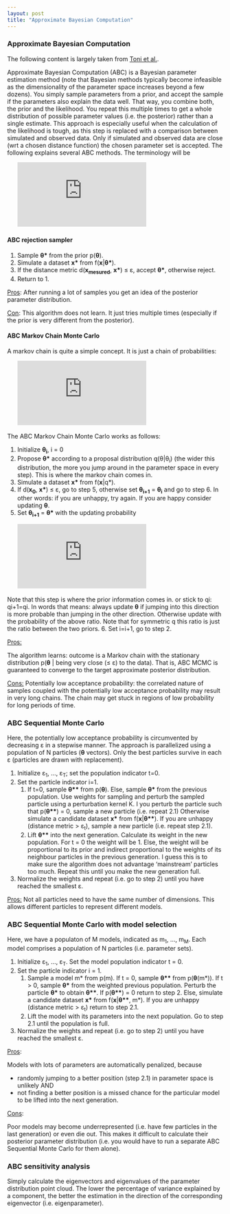 ```yaml
---
layout: post
title: "Approximate Bayesian Computation"
---
```


### Approximate Bayesian Computation

The following content is largely taken from [Toni et al.](https://royalsocietypublishing.org/doi/full/10.1098/rsif.2008.0172).

Approximate Bayesian Computation (ABC) is a Bayesian parameter estimation method (note that Bayesian methods typically become infeasible as the dimensionality of the parameter space increases beyond a few dozens). You simply sample parameters from a prior, and accept the sample if the parameters also explain the data well. That way, you combine both, the prior and the likelihood. You repeat this multiple times to get a whole distribution of possible parameter values (i.e. the posterior) rather than a single estimate. This approach is especially useful when the calculation of the likelihood is tough, as this step is replaced with a comparison between simulated and observed data. Only if simulated and observed data are close (wrt a chosen distance function) the chosen parameter set is accepted.
The following explains several ABC methods. The terminology will be

&nbsp;&nbsp;&nbsp;&nbsp;&nbsp;&nbsp;![](https://latex.codecogs.com/gif.latex?p%28%5Ctheta%20%7Cx%29%20%3D%20f%28x%7C%5Ctheta%20%29%20*%20p%28%5Ctheta%20%29)

#### ABC rejection sampler

1.  Sample **&theta;\*** from the prior p(**&theta;**).
2.  Simulate a dataset **x\*** from f(**x**\|**&theta;\***).
3.  If the distance metric d(**x<sub>mesured</sub>**, **x\***) &le; &epsilon;, accept **&theta;\***, otherwise reject.
4.  Return to 1.

<ins>Pros</ins>:
After running a lot of samples you get an idea of the posterior parameter distribution.

<ins>Con</ins>:
This algorithm does not learn. It just tries multiple times (especially if the prior is very different from the posterior).

#### ABC Markov Chain Monte Carlo

A markov chain is quite a simple concept. It is just a chain of probabilities:

&nbsp;&nbsp;&nbsp;&nbsp;&nbsp;&nbsp;![](https://latex.codecogs.com/gif.latex?p%28x%29%3Dp%28x_%7Bn%7D%7Cx_%7Bn-1%7D%29*...*p%28x_%7B2%7D%7Cx_%7B1%7D%29*p%28x_%7B1%7D%29)

The ABC Markov Chain Monte Carlo works as follows:

1.  Initialize **&theta;<sub>i</sub>**, i = 0
2.  Propose **&theta;\*** according to a proposal distribution q(&theta;\|&theta;<sub>i</sub>) (the wider this distribution, the more you jump around in the parameter space in every step). This is where the markov chain comes in.
3.  Simulate a dataset **x\*** from f(**x**\|q\*).
4.  If d(**x<sub>0</sub>**, **x\***) &le; &epsilon;, go to step 5, otherwise set **&theta;<sub>i+1</sub>** = **&theta;<sub>i</sub>** and go to step 6. In other words: if you are unhappy, try again. If you are happy consider updating **&theta;**.
5.  Set **&theta;<sub>i+1</sub>** = **&theta;\*** with the updating probability

&nbsp;&nbsp;&nbsp;&nbsp;&nbsp;&nbsp;![](https://latex.codecogs.com/gif.latex?%5Calpha%3D%5Cmin%20%281%2C%20%5Cfrac%7Bq%28%5Ctheta_%7Bi%7D%7C%5Ctheta%5E%7B*%7D%29*p%28%5Ctheta%20%5E%7B*%7D%29%7D%7Bq%28%5Ctheta%5E%7B*%7D%7C%5Ctheta_%7Bi%7D%29*p%28%7B%5Ctheta%7D_%7Bi%7D%29%7D%29)

Note that this step is where the prior information comes in. or stick to qi: qi+1=qi.
In words that means: always update **&theta;** if jumping into this direction is more probable than jumping in the other direction. Otherwise update with the probability of the above ratio. Note that for symmetric q this ratio is just the ratio between the two priors.
6.  Set i=i+1, go to step 2.

<ins>Pros:</ins>

The algorithm learns: outcome is a Markov chain with the stationary distribution p(**&theta;** \| being very close (&le; &epsilon;) to the data). That is, ABC MCMC is guaranteed to converge to the target approximate posterior distribution.

<ins>Cons:</ins>
Potentially low acceptance probability: the correlated nature of samples coupled with the potentially low acceptance probability may result in very long chains. The chain may get stuck in regions of low probability for long periods of time.

### ABC Sequential Monte Carlo

Here, the potentially low acceptance probability is circumvented by decreasing &epsilon; in a stepwise manner. The approach is parallelized using a population of N particles (**&theta;** vectors). Only the best particles survive in each &epsilon; (particles are drawn with replacement).

1.  Initialize &epsilon;<sub>1</sub>, ..., &epsilon;<sub>T</sub>; set the population indicator t=0.
2.  Set the particle indicator i=1.
    1.  If t=0, sample **&theta;\*\*** from p(**&theta;**). Else, sample **&theta;\*** from the previous population. Use weights for sampling and perturb the sampled particle using a perturbation kernel K. I you perturb the particle such that p(**&theta;\*\***) = 0, sample a new particle (i.e. repeat 2.1) Otherwise simulate a candidate dataset **x\*** from f(**x**\|**&theta;\*\***). If you are unhappy (distance metric > &epsilon;<sub>t</sub>), sample a new particle (i.e. repeat step 2.1).
    2.  Lift **&theta;\*\*** into the next generation. Calculate its weight in the new population. For t = 0 the weight will be 1. Else, the weight will be proportional to its prior and indirect proportional to the weights of its neighbour particles in the previous generation. I guess this is to make sure the algorithm does not advantage ‘mainstream’ particles too much. Repeat this until you make the new generation full.
3.  Normalize the weights and repeat (i.e. go to step 2) until you have reached the smallest &epsilon;.

<ins>Pros:</ins>
Not all particles need to have the same number of dimensions. This allows different particles to represent different models.

### ABC Sequential Monte Carlo with model selection

Here, we have a populaton of M models, indicated as m<sub>1</sub>, …, m<sub>M</sub>. Each model comprises a population of N particles (i.e. parameter sets).

1.  Initialize &epsilon;<sub>1</sub>, ..., &epsilon;<sub>T</sub>. Set the model population indicator t = 0.
2.  Set the particle indicator i = 1.
    1.  Sample a model m\* from p(m). If t = 0, sample **&theta;\*\*** from p(**&theta;**(m\*)). If t > 0, sample **&theta;\*** from the weighted previous population. Perturb the particle **&theta;\*** to obtain **&theta;\*\***. If p(**&theta;\*\***) = 0 return to step 2. Else, simulate a candidate dataset **x\*** from f(**x**\|**&theta;\*\***, m\*). If you are unhappy (distance metric > &epsilon;<sub>t</sub>) return to step 2.1.
    2.  Lift the model with its parameters into the next population. Go to step 2.1 until the population is full.
3.  Normalize the weights and repeat (i.e. go to step 2) until you have reached the smallest &epsilon;.

<ins>Pros</ins>:

Models with lots of parameters are automatically penalized, because
*  randomly jumping to a better position (step 2.1) in parameter space is unlikely
AND
*  not finding a better position is a missed chance for the particular model to be lifted into the next generation.

<ins>Cons</ins>:

Poor models may become underrepresented (i.e. have few particles in the last generation) or even die out. This makes it difficult to calculate their posterior parameter distribution (i.e. you would have to run a separate ABC Sequential Monte Carlo for them alone).

### ABC sensitivity analysis

Simply calculate the eigenvectors and eigenvalues of the parameter distribution point cloud. The lower the percentage of variance explained by a component, the better the estimation in the direction of the corresponding eigenvector (i.e. eigenparameter).
